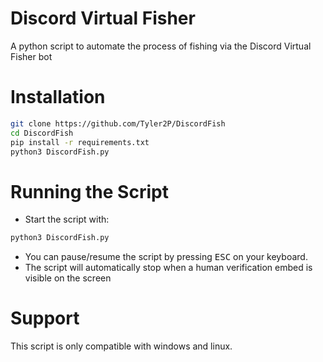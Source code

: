 # Discord Virtual Fisher

A python script to automate the process of fishing via the Discord Virtual Fisher bot

# Installation

```bash
git clone https://github.com/Tyler2P/DiscordFish
cd DiscordFish
pip install -r requirements.txt
python3 DiscordFish.py
```

# Running the Script

* Start the script with:
```bash
python3 DiscordFish.py
```

* You can pause/resume the script by pressing <kbd>ESC</kbd> on your keyboard.
* The script will automatically stop when a human verification embed is visible on the screen


# Support

This script is only compatible with windows and linux.